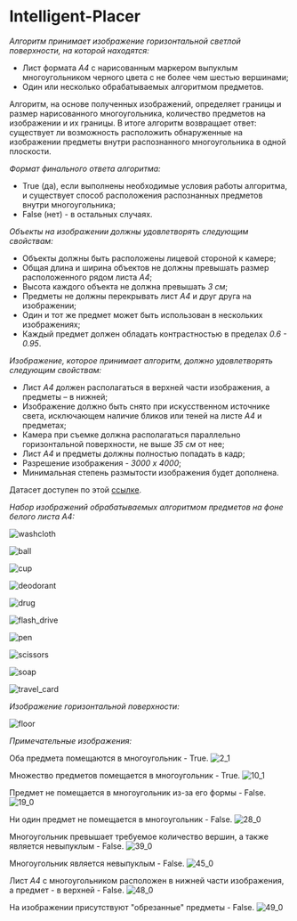 # Intelligent-Placer

*Алгоритм принимает изображение горизонтальной светлой поверхности, на которой находятся:*
  - Лист формата *А4* с нарисованным маркером выпуклым многоугольником черного цвета с не более чем шестью вершинами;
  - Один или несколько обрабатываемых алгоритмом предметов.

Алгоритм, на основе полученных изображений, определяет границы и размер нарисованного многоугольника, количество предметов на изображении и их границы.
В итоге алгоритм возвращает ответ: существует ли возможность расположить обнаруженные на изображении предметы внутри распознанного многоугольника в одной плоскости.

*Формат финального ответа алгоритма:*
 - True (да), если выполнены необходимые условия работы алгоритма, и существует способ расположения распознанных предметов внутри многоугольника;
 - False (нет) - в остальных случаях.

*Объекты на изображении должны удовлетворять следующим свойствам:*
 - Объекты должны быть расположены лицевой стороной к камере;
 - Общая длина и ширина объектов не должны превышать размер расположенного рядом листа *А4*;
 - Высота каждого объекта не должна превышать *3 см*;
 - Предметы не должны перекрывать лист *А4* и друг друга на изображении;
 - Один и тот же предмет может быть использован в нескольких изображениях;
 - Каждый предмет должен обладать контрастностью в пределах *0.6 - 0.95*.

*Изображение, которое принимает алгоритм, должно удовлетворять следующим свойствам:*
 - Лист *А4* должен располагаться в верхней части изображения, а предметы – в нижней;
 - Изображение должно быть снято при искусственном источнике света, исключающем наличие бликов или теней на листе *А4* и предметах;
 - Камера при съемке должна располагаться параллельно горизонтальной поверхности, не выше *35 см* от нее;
 - Лист *А4* и предметы должны полностью попадать в кадр;
 - Разрешение изображения - *3000 x 4000*;
 - Минимальная степень размытости изображения будет дополнена.

Датасет доступен по этой [ссылке](https://drive.google.com/drive/folders/19mBuH2d7MAB2mX3V4G8VNXnhqa0U9ubC?usp=sharing).

*Набор изображений обрабатываемых алгоритмом предметов на фоне белого листа *А4*:*

![washcloth](https://user-images.githubusercontent.com/60978539/153722719-21920ae4-128f-4dae-bf36-1c374dd83f78.jpg)

![ball](https://user-images.githubusercontent.com/60978539/153722826-dfc5751d-a28b-4879-a62d-0efe37eb92cc.jpg)

![cup](https://user-images.githubusercontent.com/60978539/153722835-d13f3797-4884-48ef-ad61-c87747a75eff.jpg)

![deodorant](https://user-images.githubusercontent.com/60978539/153722860-496cbb7c-e3cc-43fc-9cc1-f1b468b9eaca.jpg)

![drug](https://user-images.githubusercontent.com/60978539/153722899-596843e6-7ce0-40f9-bbec-b3f9cedc5318.jpg)

![flash_drive](https://user-images.githubusercontent.com/60978539/153722911-ebfa73e3-760f-42f2-8995-65c7217523ee.jpg)

![pen](https://user-images.githubusercontent.com/60978539/153722921-1bddd4f3-397b-4b14-86ce-5c186f1c85ce.jpg)

![scissors](https://user-images.githubusercontent.com/60978539/153722928-3d1c416e-9f26-4c6c-86cc-0c1711d72b85.jpg)

![soap](https://user-images.githubusercontent.com/60978539/153722934-c7ed8b41-f50b-43f2-8055-8dddd63b971b.jpg)

![travel_card](https://user-images.githubusercontent.com/60978539/153722943-46bf76d8-dd5e-4a18-bd62-3a19c125b3fb.jpg)

*Изображение горизонтальной поверхности:*

![floor](https://user-images.githubusercontent.com/60978539/153723019-ace20f38-022f-4a33-99a3-eb6d7633142b.jpg)

*Примечательные изображения:*

Оба предмета помещаются в многоугольник - True.
![2_1](https://user-images.githubusercontent.com/60978539/153726295-b38a704f-1c3a-4c74-a032-a671cba5d6c6.jpg)

Множество предметов помещается в многоугольник - True.
![10_1](https://user-images.githubusercontent.com/60978539/153726372-f83e1d62-1102-42d3-9341-fa706a76eda0.jpg)

Предмет не помещается в многоугольник из-за его формы - False.
![19_0](https://user-images.githubusercontent.com/60978539/153726396-3c591146-6c89-4739-a119-572bcaf68d54.jpg)

Ни один предмет не помещается в многоугольник - False.
![28_0](https://user-images.githubusercontent.com/60978539/153726409-825c8252-a8d8-4b4b-a434-9ed4081157b9.jpg)

Многоугольник превышает требуемое количество вершин, а также является невыпуклым - False.
![39_0](https://user-images.githubusercontent.com/60978539/153726424-126149c7-f10c-4679-a9ac-c5a5e3a10394.jpg)

Многоугольник является невыпуклым - False.
![45_0](https://user-images.githubusercontent.com/60978539/153726801-3f5483df-f571-41fa-9e98-b4e05a91fd88.jpg)

Лист *А4* с многоугольником расположен в нижней части изображения, а предмет - в верхней - False.
![48_0](https://user-images.githubusercontent.com/60978539/153726846-7bed1abf-d03b-4b81-99a3-a8026986f165.jpg)

На изображении присутствуют "обрезанные" предметы - False.
![49_0](https://user-images.githubusercontent.com/60978539/153726882-9718b005-38da-4ddc-b5c0-7a0503f800e4.jpg)
